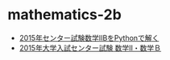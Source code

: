 # mathematics-2b

+ [2015年センター試験数学ⅡBをPythonで解く](http://qiita.com/massa142/items/b224a07c1b33e9a39cd8)
+ [2015年大学入試センター試験 数学II・数学Ｂ](http://www.toshin.com/center/sugaku-2b_mondai_0.html)
